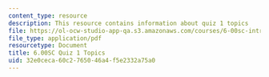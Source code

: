 ```yaml
---
content_type: resource
description: This resource contains information about quiz 1 topics
file: https://ol-ocw-studio-app-qa.s3.amazonaws.com/courses/6-00sc-introduction-to-computer-science-and-programming-spring-2011/32e0ceca60c2765046a4f5e2332a75a0_MIT6_00SCS11_q1_topics.pdf
file_type: application/pdf
resourcetype: Document
title: 6.00SC Quiz 1 Topics
uid: 32e0ceca-60c2-7650-46a4-f5e2332a75a0
---
```

